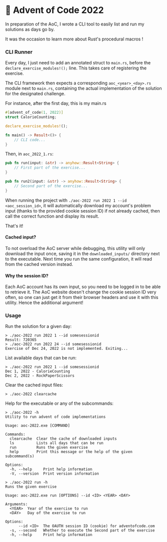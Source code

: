 ﻿# 🦀 Advent of Code 2022

In preparation of the AoC, I wrote a CLI tool to easily list and run my solutions as days go by.

It was the occasion to learn more about Rust's procedural macros !

### CLI Runner
Every day, I just need to add an annotated struct to `main.rs`, before the `declare_exercise_modules!();` 
line. This takes care of registering the exercise.

The CLI framework then expects a corresponding `aoc_<year>_<day>.rs` module next to `main.rs`, containing
the actual implementation of the solution for the designated challenge.

For instance, after the first day, this is my main.rs
```rust
#[advent_of_code(1, 2022)]
struct CalorieCounting;

declare_exercise_modules!();

fn main() -> Result<()> {
    // CLI code...
}
```

Then, in `aoc_2022_1.rs`:
```rust
pub fn run(input: &str) -> anyhow::Result<String> {
    // First part of the exercise...
}

pub fn run2(input: &str) -> anyhow::Result<String> {
    // Second part of the exercise...
}
```

When running the project with `./aoc-2022 run 2022 1 --id <aoc_session_id>`, it will automatically
download my account's problem input (thanks to the provided cookie session ID) if not already cached, then 
call the correct function and display its result.

That's it!

#### Cached input?
To not overload the AoC server while debugging, this utility will only download the input once, saving
it in the `downloaded_inputs/` directory next to the executable. Next time you run the same 
configuration, it will read from the cached version instead.

#### Why the session ID?
Each AoC account has its own input, so you need to be logged in to be able to retrieve it. The AoC 
website doesn't change the cookie session ID very often, so one can just get it from their browser
headers and use it with this utility. Hence the additional argument!

### Usage
Run the solution for a given day:
```shell
> ./aoc-2022 run 2022 1 --id somesessionid
Result: 720365
> ./aoc-2022 run 2022 24 --id somesessionid
Exercise of Dec 24, 2022 is not implemented. Exiting...
```

List available days that can be run:
```shell
> ./aoc-2022 run 2022 1 --id somesessionid
Dec 1, 2022 - CalorieCounting
Dec 2, 2022 - RockPaperScissors
```

Clear the cached input files:
```shell
> ./aoc-2022 clearcache
```

Help for the executable or any of the subcommands:
```shell
> ./aoc-2022 -h
Utility to run advent of code implementations

Usage: aoc-2022.exe [COMMAND]

Commands:
  clearcache  Clear the cache of downloaded inputs
  ls          Lists all days that can be run
  run         Runs the given exercise
  help        Print this message or the help of the given subcommand(s)

Options:
  -h, --help     Print help information
  -V, --version  Print version information
  
> ./aoc-2022 run -h
Runs the given exercise

Usage: aoc-2022.exe run [OPTIONS] --id <ID> <YEAR> <DAY>

Arguments:
  <YEAR>  Year of the exercise to run
  <DAY>   Day of the exercise to run

Options:
      --id <ID>  The OAUTH session ID (cookie) for adventofcode.com
  -s, --second   Whether to execute the Second part of the exercise
  -h, --help     Print help information

```

